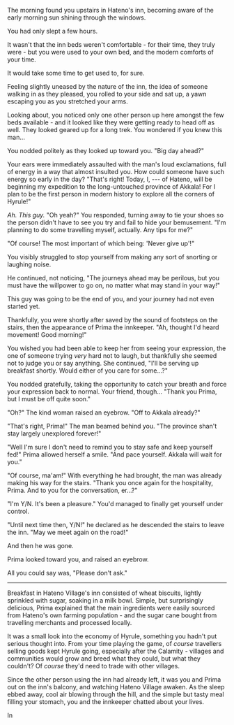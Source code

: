 The morning found you upstairs in Hateno's inn, becoming aware of the early morning sun shining through the windows. 

You had only slept a few hours.

It wasn't that the inn beds weren't comfortable - for their time, they truly were - but you were used to your own bed, and the modern comforts of your time.

It would take some time to get used to, for sure.

Feeling slightly uneased by the nature of the inn, the idea of someone walking in as they pleased, you rolled to your side and sat up, a yawn escaping you as you stretched your arms.

Looking about, you noticed only one other person up here amongst the few beds available - and it looked like they were getting ready to head off as well. They looked geared up for a long trek. You wondered if you knew this man...

You nodded politely as they looked up toward you. "Big day ahead?"

Your ears were immediately assaulted with the man's loud exclamations, full of energy in a way that almost insulted you. How could someone have such energy so early in the day? "That's right! Today, I, --- of Hateno, will be beginning my expedition to the long-untouched province of Akkala! For I plan to be the first person in modern history to explore all the corners of Hyrule!"

*Ah. This guy.* "Oh yeah?" You responded, turning away to tie your shoes so the person didn't have to see you try and fail to hide your bemusement. "I'm planning to do some travelling myself, actually. Any tips for me?"

"Of course! The most important of which being: 'Never give up'!"

You visibly struggled to stop yourself from making any sort of snorting or laughing noise.

He continued, not noticing, "The journeys ahead may be perilous, but you must have the willpower to go on, no matter what may stand in your way!"

This guy was going to be the end of you, and your journey had not even started yet.

Thankfully, you were shortly after saved by the sound of footsteps on the stairs, then the appearance of Prima the innkeeper. "Ah, thought I'd heard movement! Good morning!"

You wished you had been able to keep her from seeing your expression, the one of someone trying *very* hard not to laugh, but thankfully she seemed not to judge you or say anything. She continued, "I'll be serving up breakfast shortly. Would either of you care for some...?"

You nodded gratefully, taking the opportunity to catch your breath and force your expression back to normal. Your friend, though... "Thank you Prima, but I must be off quite soon."

"Oh?" The kind woman raised an eyebrow. "Off to Akkala already?"

"That's right, Prima!" The man beamed behind you. "The province shan't stay largely unexplored forever!"

"Well I'm sure I don't need to remind you to stay safe and keep yourself fed!" Prima allowed herself a smile. "And pace yourself. Akkala will wait for you."

"Of course, ma'am!" With everything he had brought, the man was already making his way for the stairs. "Thank you once again for the hospitality, Prima. And to you for the conversation, er...?"

"I'm Y/N. It's been a pleasure." You'd managed to finally get yourself under control.

"Until next time then, Y/N!" he declared as he descended the stairs to leave the inn. "May we meet again on the road!"

And then he was gone.

Prima looked toward you, and raised an eyebrow.

All you could say was, "Please don't ask."

----

Breakfast in Hateno Village's inn consisted of wheat biscuits, lightly sprinkled with sugar, soaking in a milk bowl. Simple, but surprisingly delicious, Prima explained that the main ingredients were easily sourced from Hateno's own farming population - and the sugar cane bought from travelling merchants and processed locally. 

It was a small look into the economy of Hyrule, something you hadn't put serious thought into. From your time playing the game, of *course* travellers selling goods kept Hyrule going, especially after the Calamity - villages and communities would grow and breed what they could, but what they couldn't? Of *course* they'd need to trade with other villages.

Since the other person using the inn had already left, it was you and Prima out on the inn's balcony, and watching Hateno Village awaken. As the sleep ebbed away, cool air blowing through the hill, and the simple but tasty meal filling your stomach, you and the innkeeper chatted about your lives.

In 